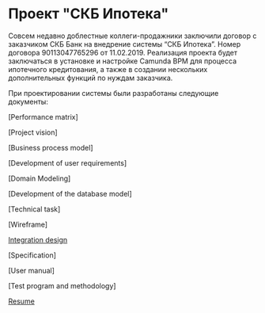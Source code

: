 # Проект "СКБ Ипотека"

Совсем недавно доблестные коллеги-продажники заключили договор с заказчиком СКБ Банк на внедрение системы “СКБ Ипотека”. Номер договора 90113047765296 от 11.02.2019.
Реализация проекта будет заключаться в установке и настройке Camunda BPM для процесса ипотечного кредитования, а также в создании нескольких дополнительных функций по нуждам заказчика.

При проектировании системы были разработаны следующие документы:

[Performance matrix]

[Project vision]

[Business process model]

[Development of user requirements]

[Domain Modeling]

[Development of the database model]

[Technical task]

[Wireframe]

[Integration design](https://github.com/IST0VE/analyst/tree/main/map)

[Specification]

[User manual]

[Test program and methodology]

[Resume](https://github.com/IST0VE/analyst/tree/main/resume)
